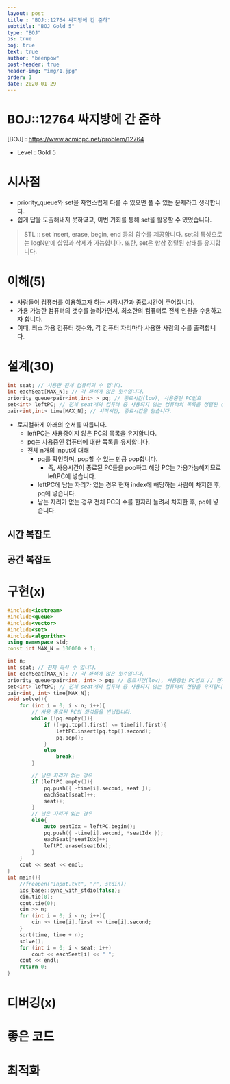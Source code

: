 ```yaml
---
layout: post
title : "BOJ::12764 싸지방에 간 준하"
subtitle: "BOJ Gold 5"
type: "BOJ"
ps: true
boj: true
text: true
author: "beenpow"
post-header: true
header-img: "img/1.jpg"
order: 1
date: 2020-01-29
---
```


# BOJ::12764 싸지방에 간 준하
[BOJ] : <https://www.acmicpc.net/problem/12764>
- Level : Gold 5

# 시사점
- priority_queue와 set을 자연스럽게 다룰 수 있으면 풀 수 있는 문제라고 생각합니다.
- 쉽게 답을 도출해내지 못하였고, 이번 기회를 통해 set을 활용할 수 있었습니다.

> STL :: set
> insert, erase, begin, end 등의 함수를 제공합니다.
> set의 특성으로는 logN만에 삽입과 삭제가 가능합니다.
> 또한, set은 항상 정렬된 상태를 유지합니다.


# 이해(5)
- 사람들이 컴퓨터를 이용하고자 하는 시작시간과 종료시간이 주어집니다.
- 가용 가능한 컴퓨터의 갯수를 늘려가면서, 최소한의 컴퓨터로 전체 인원을 수용하고자 합니다.
- 이때, 최소 가용 컴퓨터 갯수와, 각 컴퓨터 자리마다 사용한 사람의 수를 출력합니다.

# 설계(30)

```cpp
int seat; // 사용한 전체 컴퓨터의 수 입니다.
int eachSeat[MAX_N]; // 각 좌석에 앉은 횟수입니다.
priority_queue<pair<int,int> > pq; // 종료시간(low), 사용중인 PC번호
set<int> leftPC; // 전체 seat개의 컴퓨터 중 사용되지 않는 컴퓨터의 목록을 정렬된 상태로 유지합니다. 
pair<int,int> time[MAX_N]; // 시작시간, 종료시간을 담습니다.
```
- 로지컬하게 아래의 순서를 따릅니다.
  - leftPC는 사용중이지 않은 PC의 목록을 유지합니다.
  - pq는 사용중인 컴퓨터에 대한 목록을 유지합니다.
  - 전체 n개의 input에 대해
    - pq를 확인하며, pop할 수 있는 만큼 pop합니다.
      - 즉, 사용시간이 종료된 PC들을 pop하고 해당 PC는 가용가능해지므로 leftPC에 넣습니다.
    - leftPC에 남는 자리가 있는 경우 현재 index에 해당하는 사람이 차지한 후, pq에 넣습니다.
    - 남는 자리가 없는 경우 전체 PC의 수를 한자리 늘려서 차지한 후, pq에 넣습니다.


## 시간 복잡도

## 공간 복잡도

# 구현(x)

```cpp
#include<iostream>
#include<queue>
#include<vector>
#include<set>
#include<algorithm>
using namespace std;
const int MAX_N = 100000 + 1;

int n;
int seat; // 전체 좌석 수 입니다.
int eachSeat[MAX_N]; // 각 좌석에 앉은 횟수입니다.
priority_queue<pair<int, int> > pq; // 종료시간(low), 사용중인 PC번호 // 현재 PC를 사용중인 목록을 유지합니다.
set<int> leftPC; // 전체 seat개의 컴퓨터 중 사용되지 않는 컴퓨터의 현황을 유지합니다.
pair<int, int> time[MAX_N];
void solve(){
    for (int i = 0; i < n; i++){
        // 사용 종료된 PC의 좌석들을 반납합니다.
        while (!pq.empty()){
            if ((-pq.top().first) <= time[i].first){
                leftPC.insert(pq.top().second);
                pq.pop();
            }
            else
                break;
        }

        // 남은 자리가 없는 경우
        if (leftPC.empty()){
            pq.push({ -time[i].second, seat });
            eachSeat[seat]++;
            seat++;
        }
        // 남은 자리가 있는 경우
        else{
            auto seatIdx = leftPC.begin();
            pq.push({ -time[i].second, *seatIdx });
            eachSeat[*seatIdx]++;
            leftPC.erase(seatIdx);
        }
    }
    cout << seat << endl;
}
int main(){
    //freopen("input.txt", "r", stdin);
    ios_base::sync_with_stdio(false);
    cin.tie(0);
    cout.tie(0);
    cin >> n;
    for (int i = 0; i < n; i++){
        cin >> time[i].first >> time[i].second;
    }
    sort(time, time + n);
    solve();
    for (int i = 0; i < seat; i++)
        cout << eachSeat[i] << " ";
    cout << endl;
    return 0;
}
```

# 디버깅(x)

# 좋은 코드

# 최적화
